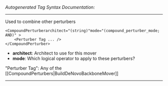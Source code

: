 _Autogenerated Tag Syntax Documentation:_

---
Used to combine other perturbers

```
<CompoundPerturberarchitect="(string)"mode="(compound_perturber_mode; AND)" >
    <Perturber Tag ... />
</CompoundPerturber>
```

-   **architect**: Architect to use for this mover
-   **mode**: Which logical operator to apply to these perturbers?


"Perturber Tag": Any of the [[CompoundPerturbers|BuildDeNovoBackboneMover]]

---
